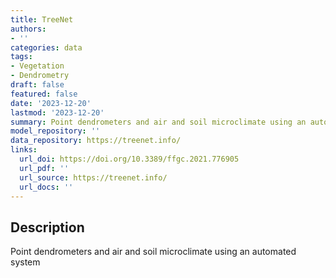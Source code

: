 ```yaml
---
title: TreeNet
authors:
- ''
categories: data
tags:
- Vegetation
- Dendrometry
draft: false
featured: false
date: '2023-12-20'
lastmod: '2023-12-20'
summary: Point dendrometers and air and soil microclimate using an automated system
model_repository: ''
data_repository: https://treenet.info/
links:
  url_doi: https://doi.org/10.3389/ffgc.2021.776905
  url_pdf: ''
  url_source: https://treenet.info/
  url_docs: ''
---
```


## Description

Point dendrometers and air and soil microclimate using an automated system

